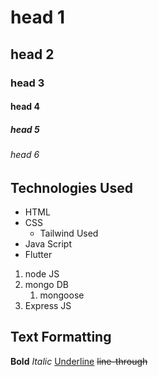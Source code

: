 # head 1
## head 2
### head 3
#### head 4
##### head 5
###### head 6

## Technologies Used
 - HTML
 - CSS
   - Tailwind Used
 - Java Script
 - Flutter

1. node JS
2. mongo DB
   1. mongoose
3. Express JS

## Text Formatting   
**Bold**
*Italic*
<ins>Underline</ins>
~~line-through~~